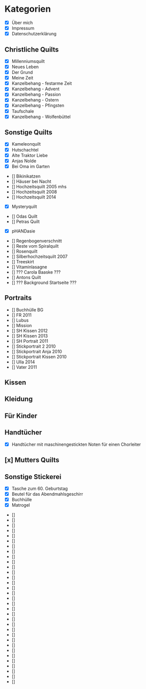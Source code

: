 # Kategorien

- [x] Über mich
- [x] Impressum
- [x] Datenschutzerklärung

## Christliche Quilts

- [x] Millenniumsquilt
- [x] Neues Leben
- [x] Der Grund
- [x] Meine Zeit
- [x] Kanzelbehang - festarme Zeit
- [x] Kanzelbehang - Advent
- [x] Kanzelbehang - Passion
- [x] Kanzelbehang - Ostern
- [x] Kanzelbehang - Pfingsten
- [x] Taufschale
- [x] Kanzelbehang - Wolfenbüttel

## Sonstige Quilts

- [x] Kameleonquilt
- [x] Hutschachtel
- [x] Alte Traktor Liebe
- [x] Anjas Nolde
- [x] Bei Oma im Garten
- [] Bikinikatzen
- [] Häuser bei Nacht
- [] Hochzeitsquilt 2005 mhs
- [] Hochzeitsquilt 2008
- [] Hochzeitsquilt 2014
- [x] Mysteryquilt
- [] Odas Quilt
- [] Petras Quilt
- [x] pHANDasie
- [] Regenbogenverschnitt
- [] Reste vom Spiralquilt
- [] Rosenquilt
- [] Silberhochzeitsquilt 2007
- [] Treeskirt
- [] Vitaminlasagne
- [] ??? Carola Baaske ???
- [] Antons Quilt
- [] ??? Background Startseite ???

## Portraits

- [] Buchhülle BG
- [] FR 2011
- [] Lubus
- [] Mission
- [] SH Kissen 2012
- [] SH Kissen 2013
- [] SH Portrait 2011
- [] Stickportrait 2 2010
- [] Stickportrait Anja 2010
- [] Stickportrait Kissen 2010
- [] Ulla 2014
- [] Vater 2011

## Kissen

## Kleidung

## Für Kinder

## Handtücher

- [x] Handtücher mit maschinengestickten Noten für einen Chorleiter

## [x] Mutters Quilts

## Sonstige Stickerei

- [x] Tasche zum 60. Geburtstag
- [x] Beutel für das Abendmahlsgeschirr
- [x] Buchhülle
- [x] Matrogel
- []
- []
- []
- []
- []
- []
- []
- []
- []
- []
- []
- []
- []
- []
- []
- []
- []
- []
- []
- []
- []
- []
- []
- []
- []
- []
- []
- []
- []
- []
- []
- []
- []
